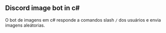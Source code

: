 ## Discord image bot in c# 
O bot de imagens em c# responde a comandos slash `/` dos usuários e envia imagens aleátorias.
